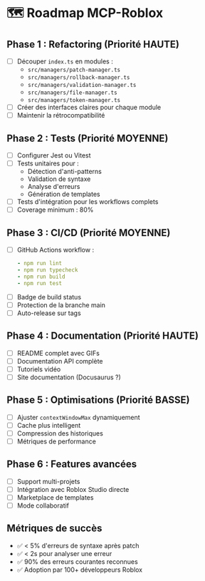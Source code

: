 # 🗺️ Roadmap MCP-Roblox

## Phase 1 : Refactoring (Priorité HAUTE)
- [ ] Découper `index.ts` en modules :
  - `src/managers/patch-manager.ts`
  - `src/managers/rollback-manager.ts`
  - `src/managers/validation-manager.ts`
  - `src/managers/file-manager.ts`
  - `src/managers/token-manager.ts`
- [ ] Créer des interfaces claires pour chaque module
- [ ] Maintenir la rétrocompatibilité

## Phase 2 : Tests (Priorité MOYENNE)
- [ ] Configurer Jest ou Vitest
- [ ] Tests unitaires pour :
  - Détection d'anti-patterns
  - Validation de syntaxe
  - Analyse d'erreurs
  - Génération de templates
- [ ] Tests d'intégration pour les workflows complets
- [ ] Coverage minimum : 80%

## Phase 3 : CI/CD (Priorité MOYENNE)
- [ ] GitHub Actions workflow :
  ```yaml
  - npm run lint
  - npm run typecheck
  - npm run build
  - npm run test
  ```
- [ ] Badge de build status
- [ ] Protection de la branche main
- [ ] Auto-release sur tags

## Phase 4 : Documentation (Priorité HAUTE)
- [ ] README complet avec GIFs
- [ ] Documentation API complète
- [ ] Tutoriels vidéo
- [ ] Site documentation (Docusaurus ?)

## Phase 5 : Optimisations (Priorité BASSE)
- [ ] Ajuster `contextWindowMax` dynamiquement
- [ ] Cache plus intelligent
- [ ] Compression des historiques
- [ ] Métriques de performance

## Phase 6 : Features avancées
- [ ] Support multi-projets
- [ ] Intégration avec Roblox Studio directe
- [ ] Marketplace de templates
- [ ] Mode collaboratif

## Métriques de succès
- ✅ < 5% d'erreurs de syntaxe après patch
- ✅ < 2s pour analyser une erreur
- ✅ 90% des erreurs courantes reconnues
- ✅ Adoption par 100+ développeurs Roblox